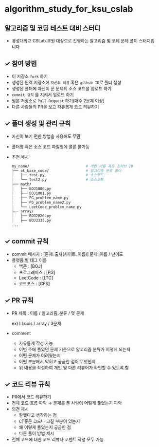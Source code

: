 # algorithm_study_for_ksu_cslab

## 알고리즘 및 코딩 테스트 대비 스터디

- 경성대학교 CSLab 부원 대상으로 진행하는 알고리즘 및 코테 문제 풀이 스터디입니다

## ✓ 참여 방법

- 이 저장소 `fork` 하기
- 생성된 원격 저장소에 `자신의 이름` 혹은 `github ID`로 폴더 생성
- 생성된 폴더에 자신이 푼 문제의 소스 코드를 업로드 하기
- `commit 규칙` 을 지켜서 업로드 하기
- 원본 저장소로 `Pull Request` 하기(매주 2문제 이상)
- 다른 사람들의 PR을 보고 자유롭게 코드 리뷰하기

## ✓ 폴더 생성 및 관리 규칙

- 자신이 보기 편한 방법을 사용해도 무관
- 폴더명 혹은 소스 코드 파일명에 콜론 불가능
- 추천 예시
    
    ```bash
    my_name/                          # 개인 이름 혹은 깃허브 ID
    ├── ot_base_code/                 # 알고리즘 분류 폴더
    │   ├── test.py                   # 소스코드
    │   └── test2.py                  # 소스코드
    ├── math/
    │   ├── BOJ1000.py
    │   ├── BOJ1001.py
    │   ├── PG_problem_name.py
    │   ├── PG_problem_name2.py
    │   └── LeetCode_problem_name.py
    ├── array/
    │   ├── BOJ2020.py
    │   ├── BOJ3333.py
    ...
    ```
    

## ✓ commit 규칙

- commit 메시지 : [문제_출처(사이트_이름)] 문제_이름 / 난이도
- 플랫폼 별 태그 이름
    - 백준 : [BOJ]
    - 프로그래머스 : [PG]
    - LeetCode : [LTC]
    - 코드포스 : [CFS]

## ✓ PR 규칙

- PR 제목 : 이름 / 알고리즘_분류 / 몇 문제
    
    ex) LLouis / array / 3문제
    
- comment
    - 자유롭게 작성 가능
    - 이번 주에 풀었던 문제 기준으로 알고리즘 분류가 어떻게 되는지
    - 어떤 문제가 어려웠는지
    - 어떤 부분에서 막히고 궁금한 점이 무엇인지
    - 위 내용을 작성하여 개인 및 다른 리뷰어가 확인할 수 있도록 함

## ✓ 코드 리뷰 규칙

- PR에서 코드 리뷰하기
- 전체 코드 흐름 파악 → 문제를 푼 사람이 어떻게 풀었는지 파악
- 의견 제시
    - 잘했다고 생각하는 점
    - 더 좋은 코드나 고칠 부분이 있는지
    - 왜 이렇게 풀었는지 궁금한 점
    - 다른 풀이 방법 제시
- 전체 코드에 대한 코드 리뷰나 코멘트 작성 모두 가능

